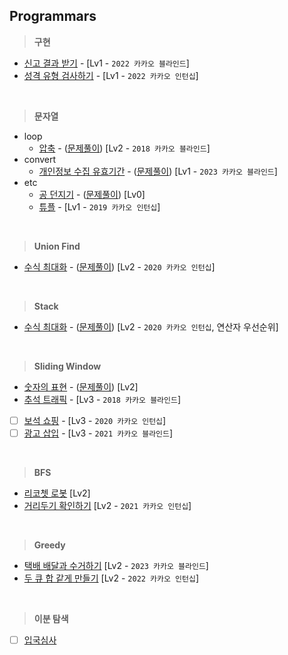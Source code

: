 ## Programmars

> **구현**
- [신고 결과 받기](https://school.programmers.co.kr/learn/courses/30/lessons/92334#) - [Lv1 - `2022 카카오 블라인드`]
- [성격 유형 검사하기](https://school.programmers.co.kr/learn/courses/30/lessons/118666) - [Lv1 - `2022 카카오 인턴십`]

<br>

> **문자열**
- loop
    - [압축](https://school.programmers.co.kr/learn/courses/30/lessons/17684) - ([문제풀이](https://github.com/yejiin/Java-Study/blob/master/algorithm/src/solution/programmars/Lv2/Solution_Lv2_압축.java)) [Lv2 - `2018 카카오 블라인드`]
- convert
    - [개인정보 수집 유효기간](https://school.programmers.co.kr/learn/courses/30/lessons/150370) - ([문제풀이](https://github.com/yejiin/Java-Study/blob/master/algorithm/src/solution/programmars/Lv1/Solution_Lv1_개인정보수집유효기간.java)) [Lv1 - `2023 카카오 블라인드`]
- etc
    - [공 던지기](https://school.programmers.co.kr/learn/courses/30/lessons/120843) - ([문제풀이](https://github.com/yejiin/Java-Study/blob/master/algorithm/src/solution/programmars/Lv0/Solution_Lv0_공던지기.java)) [Lv0]
    - [튜플](https://school.programmers.co.kr/learn/courses/30/lessons/64065) - [Lv1 - `2019 카카오 인턴십`]
  
<br>

> **Union Find**
- [수식 최대화](https://school.programmers.co.kr/learn/courses/30/lessons/67257) - ([문제풀이](https://github.com/yejiin/Java-Study/blob/master/algorithm/src/solution/programmars/Lv2/Solution_Lv2_수식최대화.java)) [Lv2 - `2020 카카오 인턴십`]
 
<br>

> **Stack**
- [수식 최대화](https://school.programmers.co.kr/learn/courses/30/lessons/67257) - ([문제풀이](https://github.com/yejiin/Java-Study/blob/master/algorithm/src/solution/programmars/Lv2/Solution_Lv2_%EC%88%98%EC%8B%9D%EC%B5%9C%EB%8C%80%ED%99%94_stack.java)) [Lv2 - `2020 카카오 인턴십`, 연산자 우선순위]

<br>

> **Sliding Window**
- [숫자의 표현](https://school.programmers.co.kr/learn/courses/30/lessons/12924) - ([문제풀이](https://github.com/yejiin/Java-Study/blob/master/algorithm/src/solution/programmars/Lv2/Solution_Lv2_%EC%88%AB%EC%9E%90%EC%9D%98%ED%91%9C%ED%98%84_slidingwindow.java)) [Lv2]
- [추석 트래픽](https://school.programmers.co.kr/learn/courses/30/lessons/17676) - [Lv3 - `2018 카카오 블라인드`]
- [ ] [보석 쇼핑](https://school.programmers.co.kr/learn/courses/30/lessons/67258) - [Lv3 - `2020 카카오 인턴십`]
- [ ] [광고 삽입](https://school.programmers.co.kr/learn/courses/30/lessons/72414) - [Lv3 - `2021 카카오 블라인드`]

<br>

> **BFS**
- [리코쳇 로봇](https://school.programmers.co.kr/learn/courses/30/lessons/169199) [Lv2]
- [거리두기 확인하기](https://school.programmers.co.kr/learn/courses/30/lessons/81302) [Lv2 - `2021 카카오 인턴십`]

<br>

> **Greedy**
- [택배 배달과 수거하기](https://school.programmers.co.kr/learn/courses/30/lessons/150369) [Lv2 - `2023 카카오 블라인드`]
- [두 큐 합 같게 만들기](https://school.programmers.co.kr/learn/courses/30/lessons/118667) [Lv2 - `2022 카카오 인턴십`]

<br>

> **이분 탐색**
- [ ] [입국심사](https://school.programmers.co.kr/learn/courses/30/lessons/43238)